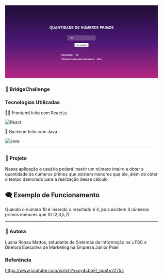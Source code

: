 ![Imagem da tela da aplicação](TelaDoDesafio.png)
### 💙 BridgeChallenge


### Tecnologias Utilizadas

👩‍💻 Frontend feito com React.js

![React](https://img.shields.io/badge/react-%2320232a.svg?style=for-the-badge&logo=react&logoColor=%2361DAFB) &nbsp;

🧱 Backend feito com Java

![Java](https://img.shields.io/badge/java-%23ED8B00.svg?style=for-the-badge&logo=openjdk&logoColor=white)

---


### 🧠 Projeto

Nessa aplicação o usuário poderá inserir um número inteiro e obter a quantidade de números primos que existem menores que ele, além de obter o tempo demorado para a realização desse cálculo

## 🗨 Exemplo de Funcionamento

Quando o número 10 é inserido o resultado é 4, pois existem 4 números primos menores que 10 (2,3,5,7)


---

### 📝 Autora

Luana Rönau Mattos, estudante de Sistemas de Informação na UFSC e Diretora Executiva de Marketing na Empresa Júnior Pixel

### Referência

https://www.youtube.com/watch?v=oy4cbqE1_qc&t=2275s
